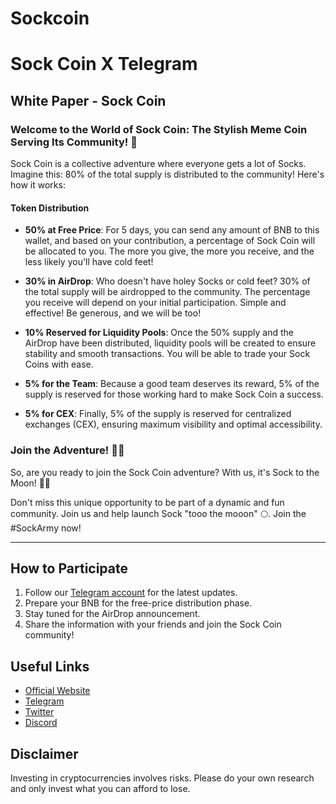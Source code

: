 # Sockcoin

# Sock Coin X Telegram

## White Paper - Sock Coin

### Welcome to the World of Sock Coin: The Stylish Meme Coin Serving Its Community! 🎉

Sock Coin is a collective adventure where everyone gets a lot of Socks. Imagine this: 80% of the total supply is distributed to the community! Here's how it works:

#### Token Distribution

- **50% at Free Price**: For 5 days, you can send any amount of BNB to this wallet, and based on your contribution, a percentage of Sock Coin will be allocated to you. The more you give, the more you receive, and the less likely you'll have cold feet!

- **30% in AirDrop**: Who doesn't have holey Socks or cold feet? 30% of the total supply will be airdropped to the community. The percentage you receive will depend on your initial participation. Simple and effective! Be generous, and we will be too!

- **10% Reserved for Liquidity Pools**: Once the 50% supply and the AirDrop have been distributed, liquidity pools will be created to ensure stability and smooth transactions. You will be able to trade your Sock Coins with ease.

- **5% for the Team**: Because a good team deserves its reward, 5% of the supply is reserved for those working hard to make Sock Coin a success.

- **5% for CEX**: Finally, 5% of the supply is reserved for centralized exchanges (CEX), ensuring maximum visibility and optimal accessibility.

### Join the Adventure! 🚀🧦

So, are you ready to join the Sock Coin adventure? With us, it's Sock to the Moon! 🧦🚀

Don't miss this unique opportunity to be part of a dynamic and fun community. Join us and help launch Sock "tooo the mooon" 🌕. Join the #SockArmy now!

---

## How to Participate

1. Follow our [Telegram account](link_to_telegram) for the latest updates.
2. Prepare your BNB for the free-price distribution phase.
3. Stay tuned for the AirDrop announcement.
4. Share the information with your friends and join the Sock Coin community!

## Useful Links

- [Official Website](link_to_website)
- [Telegram](link_to_telegram)
- [Twitter](link_to_twitter)
- [Discord](link_to_discord)

## Disclaimer

Investing in cryptocurrencies involves risks. Please do your own research and only invest what you can afford to lose.
